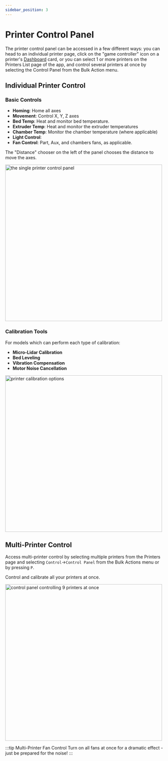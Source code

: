 ```yaml
---
sidebar_position: 3
---
```


# Printer Control Panel

The printer control panel can be accessed in a few different ways: you can head to an individual printer page, click on the "game controller" icon on a printer's [Dashboard](/docs/dashboard-overview.md) card, or you can select 1 or more printers on the Printers List page of the app, and control several printers at once by selecting the Control Panel from the Bulk Action menu.

## Individual Printer Control

### Basic Controls
- **Homing**: Home all axes
- **Movement**: Control X, Y, Z axes 
- **Bed Temp**: Heat and monitor bed temperature.
- **Extruder Temp**: Heat and monitor the extruder temperatures
- **Chamber Temp**: Monitor the chamber temperature (where applicable)
- **Light Control**: 
- **Fan Control**: Part, Aux, and chambers fans, as applicable.

The "Distance" chooser on the left of the panel chooses the distance to move the axes.
<div className="margin-left--sm">
        <img src="/img/printers/control1.png" width="500" alt="the single printer control panel" />
    </div>


### Calibration Tools
For models which can perform each type of calibration:
- **Micro-Lidar Calibration**
- **Bed Leveling**
- **Vibration Compensation** 
- **Motor Noise Cancellation**
<div className="margin-left--sm">
        <img src="/img/printers/control2.png" width="500" alt="printer calibration options" />
    </div>

## Multi-Printer Control

Access multi-printer control by selecting multiple printers from the Printers page and selecting `Control`->`Control Panel` from the Bulk Actions menu or by pressing `P`.

Control and calibrate all your printers at once.

<div className="margin-left--md">
        <img src="/img/printers/control3.png" width="500" alt="control panel controlling 9 printers at once" />
    </div>

:::tip Multi-Printer Fan Control
Turn on all fans at once for a dramatic effect - just be prepared for the noise! 
:::